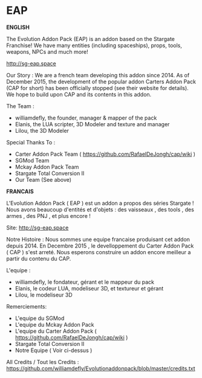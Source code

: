 # EAP

**ENGLISH** 

The Evolution Addon Pack (EAP) is an addon based on the Stargate Franchise! We have many entities (including spaceships), props, tools, weapons, NPCs and much more! 

http://sg-eap.space

Our Story : 
We are a french team developing this addon since 2014. 
As of December 2015, the development of the popular addon Carters Addon Pack (CAP for short) has been officially stopped (see their website for details). We hope to build upon CAP and its contents in this addon. 


The Team : 
- williamdefly, the founder, manager & mapper of the pack
- Elanis, the LUA scripter, 3D Modeler and texture and manager
- Lilou, the 3D Modeler


Special Thanks To : 
- Carter Addon Pack Team ( https://github.com/RafaelDeJongh/cap/wiki ) 
- SGMod Team 
- Mckay Addon Pack Team 
- Stargate Total Conversion II 
- Our Team (See above) 


**FRANCAIS**

L'Evolution Addon Pack ( EAP ) est un addon a propos des séries Stargate ! 
Nous avons beaucoup d'entités et d'objets : des vaisseaux , des tools , des armes , des PNJ , et plus encore ! 

Site: http://sg-eap.space

Notre Histoire : 
Nous sommes une equipe francaise produisant cet addon depuis 2014. 
En Decembre 2015 , le develloppement du Carter Addon Pack ( CAP ) s'est arreté. Nous esperons construire un addon encore meilleur a partir du contenu du CAP. 

L'equipe : 
- williamdefly, le fondateur, gérant et le mappeur du pack
- Elanis, le codeur LUA, modeliseur 3D, et textureur et gérant
- Lilou, le modeliseur 3D 


Remerciements: 
- L'equipe du SGMod 
- L'equipe du Mckay Addon Pack 
- L'equipe du Carter Addon Pack ( https://github.com/RafaelDeJongh/cap/wiki ) 
- Stargate Total Conversion II 
- Notre Equipe ( Voir ci-dessus )

All Credits / Tout les Credits : https://github.com/williamdefly/Evolutionaddonpack/blob/master/credits.txt
